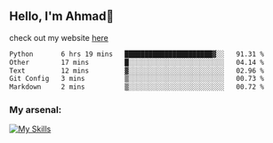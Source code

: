 
## Hello, I'm Ahmad👋

check out my website [here](https://ahmadalwi.com/)

<!--START_SECTION:waka-->

```txt
Python       6 hrs 19 mins   ██████████████████████▓░░   91.31 %
Other        17 mins         █░░░░░░░░░░░░░░░░░░░░░░░░   04.14 %
Text         12 mins         ▓░░░░░░░░░░░░░░░░░░░░░░░░   02.96 %
Git Config   3 mins          ▒░░░░░░░░░░░░░░░░░░░░░░░░   00.73 %
Markdown     2 mins          ▒░░░░░░░░░░░░░░░░░░░░░░░░   00.72 %
```

<!--END_SECTION:waka-->

### My arsenal:

[![My Skills](https://skillicons.dev/icons?i=js,ts,py,go,react,nextjs,svelte,nodejs,django,tailwind,html,css,sass,firebase,mongodb,postgres,mysql,redis,git,github,docker,vscode,figma,godot)](https://skillicons.dev)
